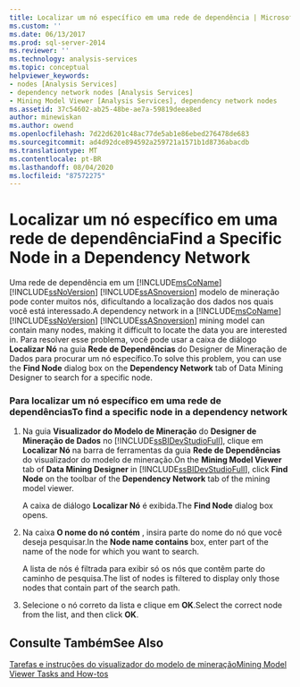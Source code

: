 ```yaml
---
title: Localizar um nó específico em uma rede de dependência | Microsoft Docs
ms.custom: ''
ms.date: 06/13/2017
ms.prod: sql-server-2014
ms.reviewer: ''
ms.technology: analysis-services
ms.topic: conceptual
helpviewer_keywords:
- nodes [Analysis Services]
- dependency network nodes [Analysis Services]
- Mining Model Viewer [Analysis Services], dependency network nodes
ms.assetid: 37c54602-ab25-48be-ae7a-59819deea8ed
author: minewiskan
ms.author: owend
ms.openlocfilehash: 7d22d6201c48ac77de5ab1e86ebed276478de683
ms.sourcegitcommit: ad4d92dce894592a259721a1571b1d8736abacdb
ms.translationtype: MT
ms.contentlocale: pt-BR
ms.lasthandoff: 08/04/2020
ms.locfileid: "87572275"
---
```

# <a name="find-a-specific-node-in-a-dependency-network"></a><span data-ttu-id="3b773-102">Localizar um nó específico em uma rede de dependência</span><span class="sxs-lookup"><span data-stu-id="3b773-102">Find a Specific Node in a Dependency Network</span></span>
  <span data-ttu-id="3b773-103">Uma rede de dependência em um [!INCLUDE[msCoName](../../includes/msconame-md.md)] [!INCLUDE[ssNoVersion](../../includes/ssnoversion-md.md)] [!INCLUDE[ssASnoversion](../../includes/ssasnoversion-md.md)] modelo de mineração pode conter muitos nós, dificultando a localização dos dados nos quais você está interessado.</span><span class="sxs-lookup"><span data-stu-id="3b773-103">A dependency network in a [!INCLUDE[msCoName](../../includes/msconame-md.md)] [!INCLUDE[ssNoVersion](../../includes/ssnoversion-md.md)] [!INCLUDE[ssASnoversion](../../includes/ssasnoversion-md.md)] mining model can contain many nodes, making it difficult to locate the data you are interested in.</span></span> <span data-ttu-id="3b773-104">Para resolver esse problema, você pode usar a caixa de diálogo **Localizar Nó** na guia **Rede de Dependências** do Designer de Mineração de Dados para procurar um nó específico.</span><span class="sxs-lookup"><span data-stu-id="3b773-104">To solve this problem, you can use the **Find Node** dialog box on the **Dependency Network** tab of Data Mining Designer to search for a specific node.</span></span>  
  
### <a name="to-find-a-specific-node-in-a-dependency-network"></a><span data-ttu-id="3b773-105">Para localizar um nó específico em uma rede de dependências</span><span class="sxs-lookup"><span data-stu-id="3b773-105">To find a specific node in a dependency network</span></span>  
  
1.  <span data-ttu-id="3b773-106">Na guia **Visualizador do Modelo de Mineração** do **Designer de Mineração de Dados** no [!INCLUDE[ssBIDevStudioFull](../../includes/ssbidevstudiofull-md.md)], clique em **Localizar Nó** na barra de ferramentas da guia **Rede de Dependências** do visualizador do modelo de mineração.</span><span class="sxs-lookup"><span data-stu-id="3b773-106">On the **Mining Model Viewer** tab of **Data Mining Designer** in [!INCLUDE[ssBIDevStudioFull](../../includes/ssbidevstudiofull-md.md)], click **Find Node** on the toolbar of the **Dependency Network** tab of the mining model viewer.</span></span>  
  
     <span data-ttu-id="3b773-107">A caixa de diálogo **Localizar Nó** é exibida.</span><span class="sxs-lookup"><span data-stu-id="3b773-107">The **Find Node** dialog box opens.</span></span>  
  
2.  <span data-ttu-id="3b773-108">Na caixa **O nome do nó contém** , insira parte do nome do nó que você deseja pesquisar.</span><span class="sxs-lookup"><span data-stu-id="3b773-108">In the **Node name contains** box, enter part of the name of the node for which you want to search.</span></span>  
  
     <span data-ttu-id="3b773-109">A lista de nós é filtrada para exibir só os nós que contêm parte do caminho de pesquisa.</span><span class="sxs-lookup"><span data-stu-id="3b773-109">The list of nodes is filtered to display only those nodes that contain part of the search path.</span></span>  
  
3.  <span data-ttu-id="3b773-110">Selecione o nó correto da lista e clique em **OK**.</span><span class="sxs-lookup"><span data-stu-id="3b773-110">Select the correct node from the list, and then click **OK**.</span></span>  
  
## <a name="see-also"></a><span data-ttu-id="3b773-111">Consulte Também</span><span class="sxs-lookup"><span data-stu-id="3b773-111">See Also</span></span>  
 [<span data-ttu-id="3b773-112">Tarefas e instruções do visualizador do modelo de mineração</span><span class="sxs-lookup"><span data-stu-id="3b773-112">Mining Model Viewer Tasks and How-tos</span></span>](mining-model-viewer-tasks-and-how-tos.md)  
  
  
